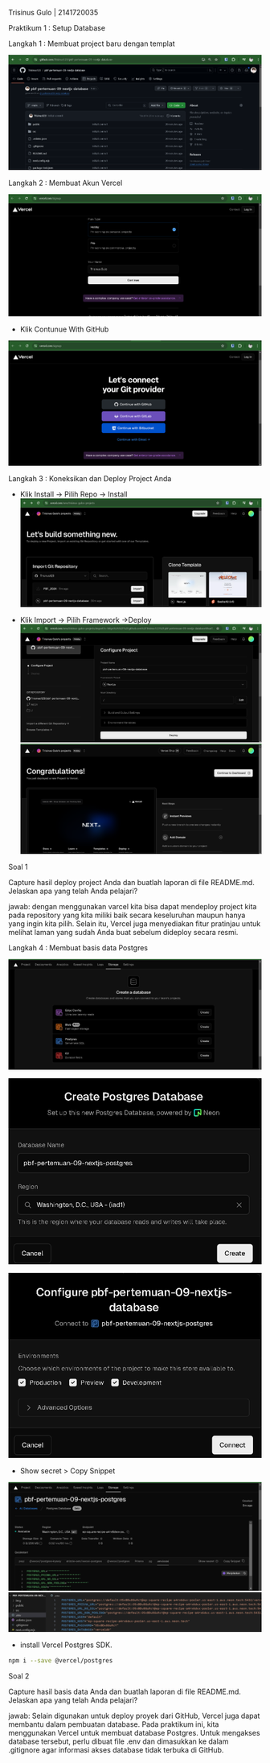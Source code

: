 Trisinus Gulo | 2141720035

Praktikum 1 : Setup Database

Langkah 1 : Membuat project baru dengan templat

![test](img/Praktikum1.png)

Langkah 2 : Membuat Akun Vercel

![test](img/praktukum1_Langkah2.png)

- Klik Contunue With GitHub

![test](img/praktukum1_Langkah2_.png)

Langkah 3 : Koneksikan dan Deploy Project Anda

- Klik Install -> Pilih Repo -> Install
![tets](img/praktukum1_Langkah3.png)

- Klik Import -> Pilih Framework ->Deploy
![tet](img/praktukum1_Langkah3_.png)
![test](img/praktukum1_Langkah3+.png)

Soal 1 

Capture hasil deploy project Anda dan buatlah laporan di file README.md. Jelaskan apa yang telah Anda pelajari?

jawab:
dengan menggunakan varcel kita bisa dapat mendeploy project kita pada repository yang kita miliki baik secara keseluruhan maupun hanya yang ingin kita pilih. Selain itu, Vercel juga menyediakan fitur pratinjau untuk melihat laman yang sudah Anda buat sebelum dideploy secara resmi.

Langkah 4 : Membuat basis data Postgres

![tess](img/praktukum1_Langkah4.png)

![test](img/praktukum1_Langkah4_.png)

![test](img/praktukum1_Langkah4+.png)

- Show secret > Copy Snippet

![test](img/praktukum1_Langkah4-.png)
![test](img/praktukum1_Langkah4_4.png)

-  install Vercel Postgres SDK.
```bash
npm i --save @vercel/postgres
```

Soal 2

Capture hasil basis data Anda dan buatlah laporan di file README.md. Jelaskan apa yang telah Anda pelajari?

jawab:
Selain digunakan untuk deploy proyek dari GitHub, Vercel juga dapat membantu dalam pembuatan database. Pada praktikum ini, kita menggunakan Vercel untuk membuat database Postgres. Untuk mengakses database tersebut, perlu dibuat file .env dan dimasukkan ke dalam .gitignore agar informasi akses database tidak terbuka di GitHub.







